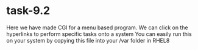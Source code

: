 # task-9.2
Here we have made CGI for a menu based program. We can click on the hyperlinks to perform specific tasks onto a system
You can easily run this on your system by copying this file into your /var folder in RHEL8
